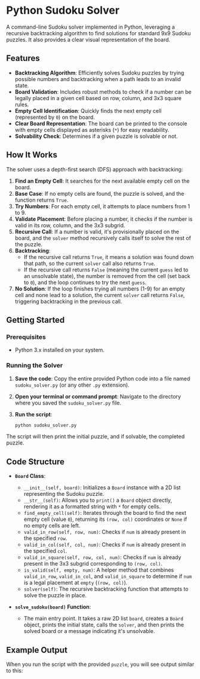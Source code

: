 # Python Sudoku Solver

A command-line Sudoku solver implemented in Python, leveraging a recursive backtracking algorithm to find solutions for standard 9x9 Sudoku puzzles. It also provides a clear visual representation of the board.

## Features

* **Backtracking Algorithm**: Efficiently solves Sudoku puzzles by trying possible numbers and backtracking when a path leads to an invalid state.
* **Board Validation**: Includes robust methods to check if a number can be legally placed in a given cell based on row, column, and 3x3 square rules.
* **Empty Cell Identification**: Quickly finds the next empty cell (represented by `0`) on the board.
* **Clear Board Representation**: The board can be printed to the console with empty cells displayed as asterisks (`*`) for easy readability.
* **Solvability Check**: Determines if a given puzzle is solvable or not.

## How It Works

The solver uses a depth-first search (DFS) approach with backtracking:

1.  **Find an Empty Cell**: It searches for the next available empty cell on the board.
2.  **Base Case**: If no empty cells are found, the puzzle is solved, and the function returns `True`.
3.  **Try Numbers**: For each empty cell, it attempts to place numbers from 1 to 9.
4.  **Validate Placement**: Before placing a number, it checks if the number is valid in its row, column, and the 3x3 subgrid.
5.  **Recursive Call**: If a number is valid, it's provisionally placed on the board, and the `solver` method recursively calls itself to solve the rest of the puzzle.
6.  **Backtracking**:
    * If the recursive call returns `True`, it means a solution was found down that path, so the current `solver` call also returns `True`.
    * If the recursive call returns `False` (meaning the current `guess` led to an unsolvable state), the number is removed from the cell (set back to `0`), and the loop continues to try the next `guess`.
7.  **No Solution**: If the loop finishes trying all numbers (1-9) for an empty cell and none lead to a solution, the current `solver` call returns `False`, triggering backtracking in the previous call.

## Getting Started

### Prerequisites

* Python 3.x installed on your system.

### Running the Solver

1.  **Save the code**: Copy the entire provided Python code into a file named `sudoku_solver.py` (or any other `.py` extension).

2.  **Open your terminal or command prompt**: Navigate to the directory where you saved the `sudoku_solver.py` file.

3.  **Run the script**:
    ```bash
    python sudoku_solver.py
    ```

The script will then print the initial puzzle, and if solvable, the completed puzzle.

## Code Structure

* **`Board` Class**:
    * `__init__(self, board)`: Initializes a `Board` instance with a 2D list representing the Sudoku puzzle.
    * `__str__(self)`: Allows you to `print()` a `Board` object directly, rendering it as a formatted string with `*` for empty cells.
    * `find_empty_cell(self)`: Iterates through the board to find the next empty cell (value `0`), returning its `(row, col)` coordinates or `None` if no empty cells are left.
    * `valid_in_row(self, row, num)`: Checks if `num` is already present in the specified `row`.
    * `valid_in_col(self, col, num)`: Checks if `num` is already present in the specified `col`.
    * `valid_in_square(self, row, col, num)`: Checks if `num` is already present in the 3x3 subgrid corresponding to `(row, col)`.
    * `is_valid(self, empty, num)`: A helper method that combines `valid_in_row`, `valid_in_col`, and `valid_in_square` to determine if `num` is a legal placement at `empty` (`(row, col)`).
    * `solver(self)`: The recursive backtracking function that attempts to solve the puzzle in place.

* **`solve_sudoku(board)` Function**:
    * The main entry point. It takes a raw 2D list `board`, creates a `Board` object, prints the initial state, calls the `solver`, and then prints the solved board or a message indicating it's unsolvable.

## Example Output

When you run the script with the provided `puzzle`, you will see output similar to this: